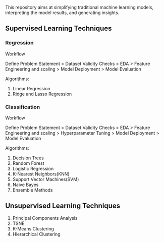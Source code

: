 This repository aims at simplifying traditional machine learning models, interpreting the model results, and generating insights.

## Supervised Learning Techniques

### Regression

Workflow 

Define Problem Statement > Dataset Validity Checks > EDA > Feature Engineering and scaling > Model Deployment > Model Evaluation

Algorithms:
1. Linear Regression
2. Ridge and Lasso Regression


### Classification

Workflow

Define Problem Statement > Dataset Validity Checks > EDA > Feature Engineering and scaling > Hyperparameter Tuning > Model Deployment > Model Evaluation

Algorithms:
1. Decision Trees
2. Random Forest
3. Logistic Regression
4. K-Nearest Neighbors(KNN)
5. Support Vector Machines(SVM)
6. Naive Bayes 
7. Ensemble Methods

## Unsupervised Learning Techniques

1. Principal Components Analysis
2. TSNE
3. K-Means Clustering
4. Hierarchical Clustering
